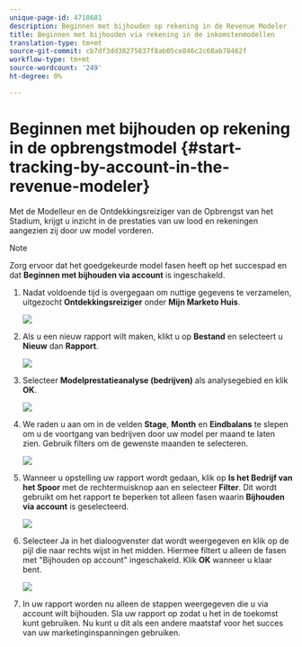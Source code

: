 ```yaml
---
unique-page-id: 4718681
description: Beginnen met bijhouden op rekening in de Revenue Modeler - Marketo Docs - Productdocumentatie
title: Beginnen met bijhouden via rekening in de inkomstenmodellen
translation-type: tm+mt
source-git-commit: cb7df3dd38275837f8ab05ce846c2c68ab78462f
workflow-type: tm+mt
source-wordcount: '249'
ht-degree: 0%

---
```



# Beginnen met bijhouden op rekening in de opbrengstmodel {#start-tracking-by-account-in-the-revenue-modeler}

Met de Modelleur en de Ontdekkingsreiziger van de Opbrengst van het Stadium, krijgt u inzicht in de prestaties van uw lood en rekeningen aangezien zij door uw model vorderen.

>[!NOTE]
>
>Zorg ervoor dat het goedgekeurde model fasen heeft op het succespad en dat **Beginnen met bijhouden via account** is ingeschakeld.

1. Nadat voldoende tijd is overgegaan om nuttige gegevens te verzamelen, uitgezocht **Ontdekkingsreiziger** onder **Mijn Marketo Huis**.

   ![](assets/image2015-4-29-16-3a36-3a2.png)

1. Als u een nieuw rapport wilt maken, klikt u op **Bestand** en selecteert u **Nieuw** dan **Rapport**.

   ![](assets/image2015-4-29-16-3a38-3a44.png)

1. Selecteer **Modelprestatieanalyse (bedrijven)** als analysegebied en klik **OK**.

   ![](assets/image2015-4-29-16-3a41-3a47.png)

1. We raden u aan om in de velden **Stage**, **Month** en **Eindbalans** te slepen om u de voortgang van bedrijven door uw model per maand te laten zien. Gebruik filters om de gewenste maanden te selecteren.

   ![](assets/image2015-4-29-17-3a16-3a1.png)

1. Wanneer u opstelling uw rapport wordt gedaan, klik op **Is het Bedrijf van het Spoor** met de rechtermuisknop aan en selecteer **Filter**. Dit wordt gebruikt om het rapport te beperken tot alleen fasen waarin **Bijhouden via account** is geselecteerd.

   ![](assets/image2015-4-29-17-3a18-3a9.png)

1. Selecteer Ja in het dialoogvenster dat wordt weergegeven en klik op de pijl die naar rechts wijst in het midden. Hiermee filtert u alleen de fasen met &quot;Bijhouden op account&quot; ingeschakeld. Klik **OK** wanneer u klaar bent.

   ![](assets/image2015-6-9-16-3a21-3a3.png)

1. In uw rapport worden nu alleen de stappen weergegeven die u via account wilt bijhouden. Sla uw rapport op zodat u het in de toekomst kunt gebruiken. Nu kunt u dit als een andere maatstaf voor het succes van uw marketinginspanningen gebruiken.
